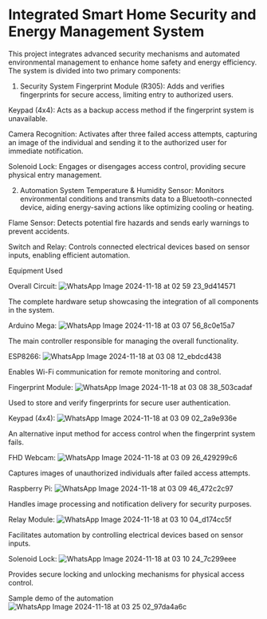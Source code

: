 # Integrated Smart Home Security and Energy Management System

This project integrates advanced security mechanisms and automated environmental management to enhance home safety and energy efficiency. The system is divided into two primary components:

1. Security System
Fingerprint Module (R305):
Adds and verifies fingerprints for secure access, limiting entry to authorized users.

Keypad (4x4):
Acts as a backup access method if the fingerprint system is unavailable.

Camera Recognition:
Activates after three failed access attempts, capturing an image of the individual and sending it to the authorized user for immediate notification.

Solenoid Lock:
Engages or disengages access control, providing secure physical entry management.

2. Automation System
Temperature & Humidity Sensor:
Monitors environmental conditions and transmits data to a Bluetooth-connected device, aiding energy-saving actions like optimizing cooling or heating.

Flame Sensor:
Detects potential fire hazards and sends early warnings to prevent accidents.

Switch and Relay:
Controls connected electrical devices based on sensor inputs, enabling efficient automation.

Equipment Used

Overall Circuit:
![WhatsApp Image 2024-11-18 at 02 59 23_9d414571](https://github.com/user-attachments/assets/8d890998-89ce-48f1-86f7-a35287b6522c)


The complete hardware setup showcasing the integration of all components in the system.

Arduino Mega:
![WhatsApp Image 2024-11-18 at 03 07 56_8c0e15a7](https://github.com/user-attachments/assets/3b2c835f-ed6d-4474-b31f-a352b12d3ac9)


The main controller responsible for managing the overall functionality.

ESP8266:
![WhatsApp Image 2024-11-18 at 03 08 12_ebdcd438](https://github.com/user-attachments/assets/a2e891e5-2efd-4cac-a131-ad046b9daa56)


Enables Wi-Fi communication for remote monitoring and control.

Fingerprint Module:
![WhatsApp Image 2024-11-18 at 03 08 38_503cadaf](https://github.com/user-attachments/assets/a95402d7-402e-43fa-a010-9673be428738)


Used to store and verify fingerprints for secure user authentication.

Keypad (4x4):
![WhatsApp Image 2024-11-18 at 03 09 02_2a9e936e](https://github.com/user-attachments/assets/98f1b8e7-2f6e-4885-b961-427f8765b998)


An alternative input method for access control when the fingerprint system fails.

FHD Webcam:
![WhatsApp Image 2024-11-18 at 03 09 26_429299c6](https://github.com/user-attachments/assets/069c3de3-6253-4688-8949-67c382be9ba6)


Captures images of unauthorized individuals after failed access attempts.

Raspberry Pi:
![WhatsApp Image 2024-11-18 at 03 09 46_472c2c97](https://github.com/user-attachments/assets/426e066d-1e82-4a31-97ec-0045ec60dbf2)


Handles image processing and notification delivery for security purposes.

Relay Module:
![WhatsApp Image 2024-11-18 at 03 10 04_d174cc5f](https://github.com/user-attachments/assets/ff7a0257-e9e2-4f8b-8067-af06a49ae4ab)


Facilitates automation by controlling electrical devices based on sensor inputs.

Solenoid Lock:
![WhatsApp Image 2024-11-18 at 03 10 24_7c299eee](https://github.com/user-attachments/assets/b597b8d0-adc6-4da9-bd21-55fa632bbb21)


Provides secure locking and unlocking mechanisms for physical access control.

Sample demo of the automation 
![WhatsApp Image 2024-11-18 at 03 25 02_97da4a6c](https://github.com/user-attachments/assets/f5af981c-69e0-4995-869d-1807b8f9b10b)


